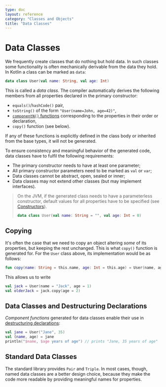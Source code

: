 ```yaml
---
type: doc
layout: reference
category: "Classes and Objects"
title: "Data Classes"
---
```


# Data Classes

We frequently create classes that do nothing but hold data. In such classes some functionality is often mechanically
derivable from the data they hold. In Kotlin a class can be marked as `data`:
 
``` kotlin
data class User(val name: String, val age: Int)
```

This is called a _data class_. The compiler automatically derives the following members from all properties declared in
the primary constructor:
  
  * `equals()`/`hashCode()` pair, 
  * `toString()` of the form `"User(name=John, age=42)"`,
  * [`componentN()` functions](multi-declarations.html) corresponding to the properties in their order or declaration,
  * `copy()` function (see below).
  
If any of these functions is explicitly defined in the class body or inherited from the base types, it will not be generated.

To ensure consistency and meaningful behavior of the generated code, data classes have to fulfil the following requirements:

  * The primary constructor needs to have at least one parameter;
  * All primary constructor parameters need to be marked as `val` or `var`;
  * Data classes cannot be abstract, open, sealed or inner;
  * Data classes may not extend other classes (but may implement interfaces).
  
> On the JVM, if the generated class needs to have a parameterless constructor, default values for all properties have to be specified
> (see [Constructors](classes.html#constructors)).
>
> ``` kotlin
> data class User(val name: String = "", val age: Int = 0)
> ```

## Copying
  
It's often the case that we need to copy an object altering _some_ of its properties, but keeping the rest unchanged. 
This is what `copy()` function is generated for. For the `User` class above, its implementation would be as follows:
     
``` kotlin
fun copy(name: String = this.name, age: Int = this.age) = User(name, age)     
```     

This allows us to write

``` kotlin
val jack = User(name = "Jack", age = 1)
val olderJack = jack.copy(age = 2)
```

## Data Classes and Destructuring Declarations

_Component functions_ generated for data classes enable their use in [destructuring declarations](multi-declarations.html):

``` kotlin
val jane = User("Jane", 35) 
val (name, age) = jane
println("$name, $age years of age") // prints "Jane, 35 years of age"
```

## Standard Data Classes

The standard library provides `Pair` and `Triple`. In most cases, though, named data classes are a better design choice, 
because they make the code more readable by providing meaningful names for properties.
